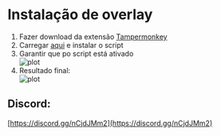 # Instalação de overlay

1. Fazer download da extensão [Tampermonkey](https://chrome.google.com/webstore/detail/tampermonkey/dhdgffkkebhmkfjojejmpbldmpobfkfo)
2. Carregar [aqui](https://github.com/PortugueseMan/rplace-tuga/raw/main/userscript.user.js) e instalar o script
3.  Garantir que po script está ativado <br> ![plot](./assets/active.png) 
4. Resultado final: <br> ![plot](./assets/result.png) <br>

## Discord: 

[https://discord.gg/nCjdJMm2](https://discord.gg/nCjdJMm2)
